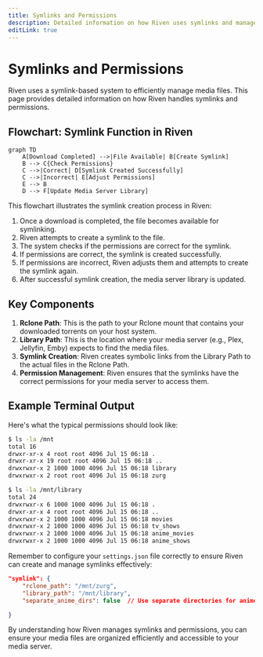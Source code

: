 ```yaml
---
title: Symlinks and Permissions
description: Detailed information on how Riven uses symlinks and manages permissions.
editLink: true
---
```


# Symlinks and Permissions

Riven uses a symlink-based system to efficiently manage media files. This page provides detailed information on how Riven handles symlinks and permissions.

## Flowchart: Symlink Function in Riven

```mermaid
graph TD
    A[Download Completed] -->|File Available| B[Create Symlink]
    B --> C{Check Permissions}
    C -->|Correct| D[Symlink Created Successfully]
    C -->|Incorrect| E[Adjust Permissions]
    E --> B
    D --> F[Update Media Server Library]
```

This flowchart illustrates the symlink creation process in Riven:

1. Once a download is completed, the file becomes available for symlinking.
2. Riven attempts to create a symlink to the file.
3. The system checks if the permissions are correct for the symlink.
4. If permissions are correct, the symlink is created successfully.
5. If permissions are incorrect, Riven adjusts them and attempts to create the symlink again.
6. After successful symlink creation, the media server library is updated.

## Key Components

1. **Rclone Path**: This is the path to your Rclone mount that contains your downloaded torrents on your host system.
2. **Library Path**: This is the location where your media server (e.g., Plex, Jellyfin, Emby) expects to find the media files.
3. **Symlink Creation**: Riven creates symbolic links from the Library Path to the actual files in the Rclone Path.
4. **Permission Management**: Riven ensures that the symlinks have the correct permissions for your media server to access them.

## Example Terminal Output

Here's what the typical permissions should look like:

```bash
$ ls -la /mnt
total 16
drwxr-xr-x 4 root root 4096 Jul 15 06:18 .
drwxr-xr-x 19 root root 4096 Jul 15 06:18 ..
drwxrwxr-x 2 1000 1000 4096 Jul 15 06:18 library
drwxrwxr-x 2 root root 4096 Jul 15 06:18 zurg

$ ls -la /mnt/library
total 24
drwxrwxr-x 6 1000 1000 4096 Jul 15 06:18 .
drwxr-xr-x 4 root root 4096 Jul 15 06:18 ..
drwxrwxr-x 2 1000 1000 4096 Jul 15 06:18 movies
drwxrwxr-x 2 1000 1000 4096 Jul 15 06:18 tv_shows
drwxrwxr-x 2 1000 1000 4096 Jul 15 06:18 anime_movies
drwxrwxr-x 2 1000 1000 4096 Jul 15 06:18 anime_shows
```

Remember to configure your `settings.json` file correctly to ensure Riven can create and manage symlinks effectively:

```json
"symlink": {
    "rclone_path": "/mnt/zurg",
    "library_path": "/mnt/library",
    "separate_anime_dirs": false  // Use separate directories for anime

}
```

By understanding how Riven manages symlinks and permissions, you can ensure your media files are organized efficiently and accessible to your media server.
